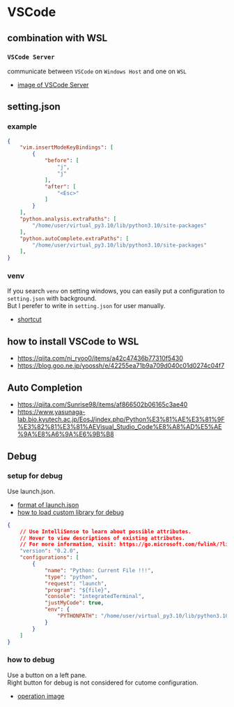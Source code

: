 # VSCode
## combination with WSL
### `VSCode Server`
communicate between `VSCode` on `Windows Host` and one on `WSL`  
- [image of VSCode Server](https://novnote.com/vscode-wsl-cpp-env/511/#i)  

## setting.json
### example
```json
{
    "vim.insertModeKeyBindings": [
        {
            "before": [
                "j",
                "j"
            ],
            "after": [
                "<Esc>"
            ]
        }
    ],
    "python.analysis.extraPaths": [
        "/home/user/virtual_py3.10/lib/python3.10/site-packages"
    ],
    "python.autoComplete.extraPaths": [
        "/home/user/virtual_py3.10/lib/python3.10/site-packages"
    ],
}
```
### venv
If you search `venv` on setting windows, you can easily put a configuration to `setting.json` with background.  
But I perefer to write in `setting.json` for user manually.
- [shortcut](https://note.com/masato1230/n/nbc9be924edef)  

## how to install VSCode to WSL
- https://qiita.com/nj_ryoo0/items/a42c47436b77310f5430  
- https://blog.goo.ne.jp/yoossh/e/42255ea71b9a709d040c01d0274c04f7

## Auto Completion
- https://qiita.com/Sunrise98/items/af866502b06165c3ae40  
- https://www.yasunaga-lab.bio.kyutech.ac.jp/EosJ/index.php/Python%E3%81%AE%E3%81%9F%E3%82%81%E3%81%AEVisual_Studio_Code%E8%A8%AD%E5%AE%9A%E8%A6%9A%E6%9B%B8

## Debug
### setup for debug
Use launch.json.
- [format of launch.json](https://amateur-engineer-blog.com/vscode-launchjson/)  
- [how to load custom library for debug](https://www.yasunaga-lab.bio.kyutech.ac.jp/EosJ/index.php/Visual_Studio_Code%E3%81%A7Python%E3%83%87%E3%83%90%E3%83%83%E3%82%B0%E5%AE%9F%E8%A1%8C#.E3.83.87.E3.83.90.E3.83.83.E3.82.AC.E3.81.AB.E7.92.B0.E5.A2.83.E5.A4.89.E6.95.B0.E3.82.92.E6.B8.A1.E3.81.99)
``` json
{
    // Use IntelliSense to learn about possible attributes.
    // Hover to view descriptions of existing attributes.
    // For more information, visit: https://go.microsoft.com/fwlink/?linkid=830387
    "version": "0.2.0",
    "configurations": [
        {
            "name": "Python: Current File !!!",
            "type": "python",
            "request": "launch",
            "program": "${file}",
            "console": "integratedTerminal",
            "justMyCode": true,
            "env": {
                "PYTHONPATH": "/home/user/virtual_py3.10/lib/python3.10/site-packages"
            }
        }
    ]
}
```

### how to debug
Use a button on a left pane.  
Right button for debug is not considered for cutome configuration.
- [operation image](https://python-work.com/vscode-run/#i-5)